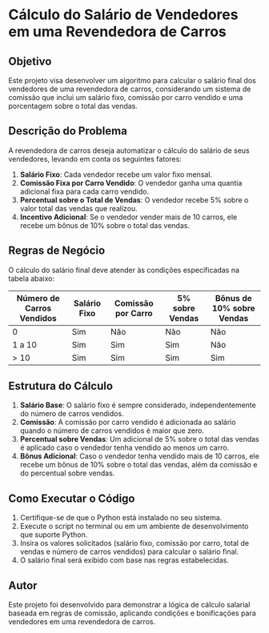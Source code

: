 # Cálculo do Salário de Vendedores em uma Revendedora de Carros

## Objetivo

Este projeto visa desenvolver um algoritmo para calcular o salário final dos vendedores de uma revendedora de carros, considerando um sistema de comissão que inclui um salário fixo, comissão por carro vendido e uma porcentagem sobre o total das vendas.

## Descrição do Problema

A revendedora de carros deseja automatizar o cálculo do salário de seus vendedores, levando em conta os seguintes fatores:

1. **Salário Fixo**: Cada vendedor recebe um valor fixo mensal.
2. **Comissão Fixa por Carro Vendido**: O vendedor ganha uma quantia adicional fixa para cada carro vendido.
3. **Percentual sobre o Total de Vendas**: O vendedor recebe 5% sobre o valor total das vendas que realizou.
4. **Incentivo Adicional**: Se o vendedor vender mais de 10 carros, ele recebe um bônus de 10% sobre o total das vendas.

## Regras de Negócio

O cálculo do salário final deve atender às condições especificadas na tabela abaixo:

| Número de Carros Vendidos | Salário Fixo | Comissão por Carro | 5% sobre Vendas | Bônus de 10% sobre Vendas |
|---------------------------|--------------|---------------------|-----------------|---------------------------|
| 0                         | Sim          | Não                | Não             | Não                        |
| 1 a 10                    | Sim          | Sim                | Sim             | Não                        |
| > 10                      | Sim          | Sim                | Sim             | Sim                        |

## Estrutura do Cálculo

1. **Salário Base**: O salário fixo é sempre considerado, independentemente do número de carros vendidos.
2. **Comissão**: A comissão por carro vendido é adicionada ao salário quando o número de carros vendidos é maior que zero.
3. **Percentual sobre Vendas**: Um adicional de 5% sobre o total das vendas é aplicado caso o vendedor tenha vendido ao menos um carro.
4. **Bônus Adicional**: Caso o vendedor tenha vendido mais de 10 carros, ele recebe um bônus de 10% sobre o total das vendas, além da comissão e do percentual sobre vendas.

## Como Executar o Código

1. Certifique-se de que o Python está instalado no seu sistema.
2. Execute o script no terminal ou em um ambiente de desenvolvimento que suporte Python.
3. Insira os valores solicitados (salário fixo, comissão por carro, total de vendas e número de carros vendidos) para calcular o salário final.
4. O salário final será exibido com base nas regras estabelecidas.

## Autor

Este projeto foi desenvolvido para demonstrar a lógica de cálculo salarial baseada em regras de comissão, aplicando condições e bonificações para vendedores em uma revendedora de carros.
